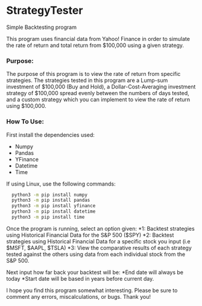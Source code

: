 # StrategyTester
Simple Backtesting program

This program uses financial data from Yahoo! Finance in order to simulate the rate of return and total return from $100,000 using a given strategy.

### Purpose:
The purpose of this program is to view the rate of return from specific strategies. 
The strategies tested in this program are a Lump-sum investment of $100,000 (Buy and Hold), a Dollar-Cost-Averaging investment strategy of $100,000 spread evenly between the numbers of days tested, and a custom strategy which you can implement to view the rate of return using $100,000.


### How To Use:
First install the dependencies used: 
  - Numpy
  - Pandas
  - YFinance
  - Datetime
  - Time

If using Linux, use the following commands:
```sh
  python3 -m pip install numpy
  python3 -m pip install pandas
  python3 -m pip install yfinance
  python3 -m pip install datetime
  python3 -m pip install time
```

Once the program is running, select an option given:
    *1: Backtest strategies using Historical Financial Data for the S&P 500 ($SPY)
    *2: Backtest strategies using Historical Financial Data for a specific stock you input (i.e $MSFT, $AAPL, $TSLA)
    *3: View the comparative results of each strategy tested against the others using data from each individual stock from the S&P 500.

  Next input how far back your backtest will be:
    *End date will always be today
    *Start date will be based in years before current day.

I hope you find this program somewhat interesting. Please be sure to comment any errors, miscalculations, or bugs.
Thank you!
